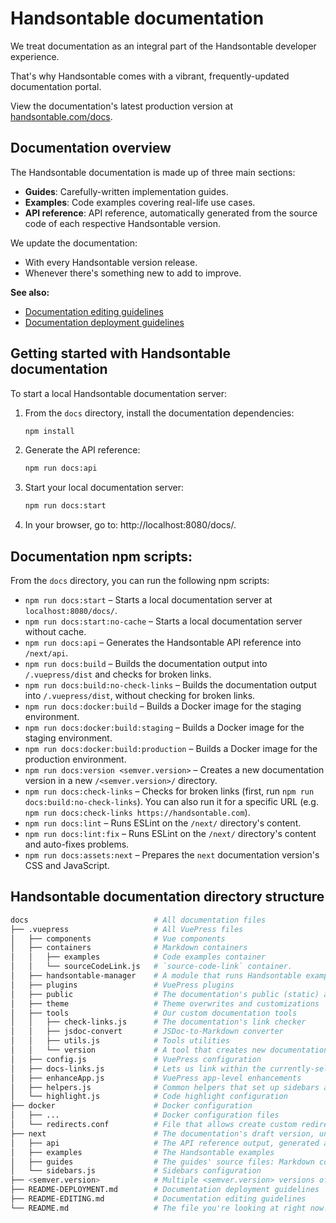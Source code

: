 # Handsontable documentation

We treat documentation as an integral part of the Handsontable developer experience.

That's why Handsontable comes with a vibrant, frequently-updated documentation portal.

View the documentation's latest production version at [handsontable.com/docs](https://handsontable.com/docs).

## Documentation overview

The Handsontable documentation is made up of three main sections:
- **Guides**: Carefully-written implementation guides.
- **Examples**: Code examples covering real-life use cases.
- **API reference**: API reference, automatically generated from the source code of each respective Handsontable version.

We update the documentation:
- With every Handsontable version release.
- Whenever there's something new to add to improve.

**See also:**

* [Documentation editing guidelines](./README-EDITING.md)
* [Documentation deployment guidelines](./README-DEPLOYMENT.md)

## Getting started with Handsontable documentation

To start a local Handsontable documentation server:

1. From the `docs` directory, install the documentation dependencies:
    ```bash
    npm install
    ```
2. Generate the API reference:
   ```bash
   npm run docs:api
   ```
3. Start your local documentation server:
   ```bash
   npm run docs:start
   ```
4. In your browser, go to: http://localhost:8080/docs/.

## Documentation npm scripts:

From the `docs` directory, you can run the following npm scripts:

* `npm run docs:start` – Starts a local documentation server at `localhost:8080/docs/`.
* `npm run docs:start:no-cache` – Starts a local documentation server without cache.
* `npm run docs:api` – Generates the Handsontable API reference into `/next/api`.
* `npm run docs:build` – Builds the documentation output into `/.vuepress/dist` and checks for broken links.
* `npm run docs:build:no-check-links` – Builds the documentation output into `/.vuepress/dist`, without checking for broken links.
* `npm run docs:docker:build` – Builds a Docker image for the staging environment.
* `npm run docs:docker:build:staging` – Builds a Docker image for the staging environment.
* `npm run docs:docker:build:production` – Builds a Docker image for the production environment.
* `npm run docs:version <semver.version>` – Creates a new documentation version in a new `/<semver.version>/` directory.
* `npm run docs:check-links` – Checks for broken links (first, run `npm run docs:build:no-check-links`). You can also run it for a specific URL (e.g. `npm run docs:check-links https://handsontable.com`).
* `npm run docs:lint` – Runs ESLint on the `/next/` directory's content.
* `npm run docs:lint:fix` – Runs ESLint on the `/next/` directory's content and auto-fixes problems.
* `npm run docs:assets:next` – Prepares the `next` documentation version's CSS and JavaScript.

## Handsontable documentation directory structure

```bash
docs                            # All documentation files
├── .vuepress                   # All VuePress files
│   ├── components              # Vue components
│   ├── containers              # Markdown containers
│   │   ├── examples            # Code examples container
│   │   └── sourceCodeLink.js   # `source-code-link` container.
│   ├── handsontable-manager    # A module that runs Handsontable examples in different Handsontable versions
│   ├── plugins                 # VuePress plugins
│   ├── public                  # The documentation's public (static) assets
│   ├── theme                   # Theme overwrites and customizations
│   ├── tools                   # Our custom documentation tools
│   │   ├── check-links.js      # The documentation's link checker
│   │   ├── jsdoc-convert       # JSDoc-to-Markdown converter
│   │   ├── utils.js            # Tools utilities
│   │   └── version             # A tool that creates new documentation versions
│   ├── config.js               # VuePress configuration
│   ├── docs-links.js           # Lets us link within the currently-selected docs version with `@` (e.g. [link](@/guides/path/file.md).)
│   ├── enhanceApp.js           # VuePress app-level enhancements
│   ├── helpers.js              # Common helpers that set up sidebars and the documentation version picker
│   └── highlight.js            # Code highlight configuration
├── docker                      # Docker configuration
│   ├── ...                     # Docker configuration files
│   └── redirects.conf          # File that allows create custom redirects for documentation
├── next                        # The documentation's draft version, unavailable on the production environment
│   ├── api                     # The API reference output, generated automatically from JSDoc. Do not edit!
│   ├── examples                # The Handsontable examples
│   ├── guides                  # The guides' source files: Markdown content
│   └── sidebars.js             # Sidebars configuration
├── <semver.version>            # Multiple <semver.version> versions of the documentation (for example, 8.4 or 9.0).
├── README-DEPLOYMENT.md        # Documentation deployment guidelines
├── README-EDITING.md           # Documentation editing guidelines
└── README.md                   # The file you're looking at right now!
```
